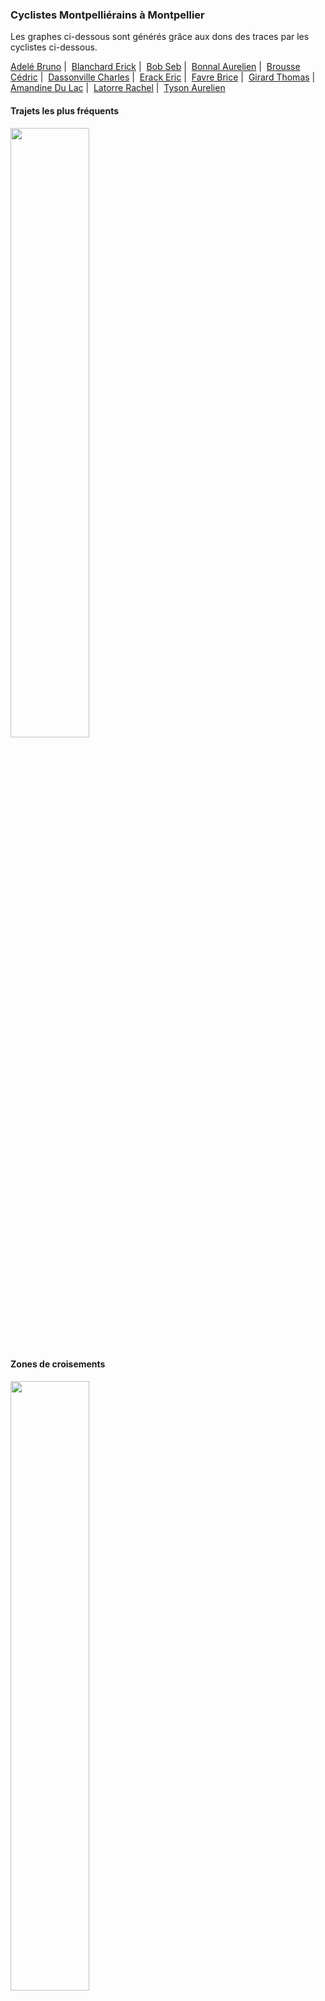 ### Cyclistes Montpelliérains à Montpellier

Les graphes ci-dessous sont générés grâce aux dons des traces par les cyclistes ci-dessous.

[Adelé Bruno](bruno.adele/README.md) |&nbsp;
[Blanchard Erick](erick.blanchard/README.md) |&nbsp;
[Bob Seb](seb.bob/README.md) |&nbsp;
[Bonnal Aurelien](aurelien.bonnal/README.md) |&nbsp;
[Brousse Cédric](cedric.brousse/README.md) |&nbsp;
[Dassonville Charles](charles.dassonville/README.md) |&nbsp;
[Erack Eric](eric.erack/README.md) |&nbsp;
[Favre Brice](brice.favre/README.md) |&nbsp;
[Girard Thomas](thomas.girard/README.md) |&nbsp;
[Amandine Du Lac](amandine.du.lac/README.md) |&nbsp;
[Latorre Rachel](traces/rachel.latorre/README.md) |&nbsp;
[Tyson Aurelien](traces/aurelien.tyson/README.md)


#### Trajets les plus fréquents

<img src="https://gitlab.com/JeSuisUnDesDeux/jesuisundesdeux/raw/master/datas/traces/heatmap_montpellier.png" width="50%" >

#### Zones de croisements

<img src="https://gitlab.com/JeSuisUnDesDeux/jesuisundesdeux/raw/master/datas/traces/heatmap_montpellier_carrefour.png" width="50%" >


#### Ensembles des trajets

<img src="https://gitlab.com/JeSuisUnDesDeux/jesuisundesdeux/raw/master/datas/traces/heatmap_montpellier_all.png" width="50%" >

### Cyclistes Montpelliérains en France

#### Ensembles des trajets

<img src="https://gitlab.com/JeSuisUnDesDeux/jesuisundesdeux/raw/master/datas/traces/heatmap_france_all.png" width="50%" >

## Preprare datas
```
# File converted with strava-to-file
GPXUSERNAME="bruno.adele"
cd ~/tmp/gpx/${GPXUSERNAME}
source ~/private/projects/strava-to-file/.virtualenv/bin/activate
python ~/private/projects/strava-to-file/convert.py -d ~/private/projects/jesuisundesdeux/jesuisundesdeux/datas/traces -u $(basename $(pwd))
cd ~/private/projects/jesuisundesdeux/jesuisundesdeux/datas/traces/
./tool_reduce_gpx_size.sh
# Add template to  ~/private/projects/jesuisundesdeux/jesuisundesdeux/datas/traces/username_folder
cd ~/tmp/gpx/${GPXUSERNAME}
python ~/private/projects/strava-to-file/jesuisundesdeux_summarize.py -d ~/private/projects/jesuisundesdeux/jesuisundesdeux/datas/traces/ -u $(basename $(pwd))
```

### Generate heatmap with strava-local-heatmap
```
cd ~/private/projects/strava-local-heatmap
source .virtualenv/bin/activate
MAXNBTITLES=14
BOUNDSFRANCE=(49.382373 -5.328369 42.867912 11.90918)
BOUNDSPRS=(48.943926 2.23074 48.853308 2.510891)
BOUNDSMPT=(43.707842 3.572617 43.504986 4.135666)

#python strava_local_heatmap.py --gpx-dir ~/private/projects/jesuisundesdeux/jesuisundesdeux/datas/traces --gpx-filter "**/*_reduced_trace.gpx" --max-tiles #$MAXNBTITLES --gpx-bound $BOUNDSFRANCE --output ~/private/projects/jesuisundesdeux/jesuisundesdeux/datas/traces/heatmap_france.png --csv-output

python strava_local_heatmap.py --gpx-dir ~/private/projects/jesuisundesdeux/jesuisundesdeux/datas/traces --gpx-filter "**/*_reduced_trace.gpx" --max-tiles $MAXNBTITLES --gpx-bound $BOUNDSFRANCE --output ~/private/projects/jesuisundesdeux/jesuisundesdeux/datas/traces/heatmap_france_all.png --csv-output --no-cdist


# Montpellier
python strava_local_heatmap.py --gpx-dir ~/private/projects/jesuisundesdeux/jesuisundesdeux/datas/traces --gpx-filter "**/*_reduced_trace.gpx" --max-tiles $MAXNBTITLES --gpx-bound $BOUNDSMPT --output ~/private/projects/jesuisundesdeux/jesuisundesdeux/datas/traces/heatmap_montpellier.png --csv-output

python strava_local_heatmap.py --gpx-dir ~/private/projects/jesuisundesdeux/jesuisundesdeux/datas/traces --gpx-filter "**/*_junction_trace.gpx" --max-tiles $MAXNBTITLES --gpx-bound $BOUNDSMPT --output ~/private/projects/jesuisundesdeux/jesuisundesdeux/datas/traces/heatmap_montpellier_carrefour.png --csv-output


python strava_local_heatmap.py --gpx-dir ~/private/projects/jesuisundesdeux/jesuisundesdeux/datas/traces --gpx-filter "**/*_reduced_trace.gpx" --max-tiles $MAXNBTITLES --gpx-bound $BOUNDSMPT --output ~/private/projects/jesuisundesdeux/jesuisundesdeux/datas/traces/heatmap_montpellier_all.png --csv-output --no-cdist

TRACEUSERS=($(ls ~/private/projects/jesuisundesdeux/jesuisundesdeux/datas/traces -p | egrep '/$' | sed 's/.$//'))
for TRACEUSER in $TRACEUSERS; do
    python strava_local_heatmap.py --gpx-dir ~/private/projects/jesuisundesdeux/jesuisundesdeux/datas/traces/$TRACEUSER --gpx-filter "*_reduced_trace.gpx" --max-tiles $MAXNBTITLES --gpx-bound $BOUNDSFRANCE --output ~/private/projects/jesuisundesdeux/jesuisundesdeux/datas/traces/$TRACEUSER/heatmap_user_france.png --csv-output

    python strava_local_heatmap.py --gpx-dir ~/private/projects/jesuisundesdeux/jesuisundesdeux/datas/traces/$TRACEUSER --gpx-filter "*_reduced_trace.gpx" --max-tiles $MAXNBTITLES --gpx-bound $BOUNDSFRANCE --output ~/private/projects/jesuisundesdeux/jesuisundesdeux/datas/traces/$TRACEUSER/heatmap_user_france_all.png --csv-output --no-cdist

    python strava_local_heatmap.py --gpx-dir ~/private/projects/jesuisundesdeux/jesuisundesdeux/datas/traces/$TRACEUSER --gpx-filter "*_reduced_trace.gpx" --max-tiles $MAXNBTITLES --gpx-bound $BOUNDSMPT --output ~/private/projects/jesuisundesdeux/jesuisundesdeux/datas/traces/$TRACEUSER/heatmap_user_montpellier.png --csv-output

    python strava_local_heatmap.py --gpx-dir ~/private/projects/jesuisundesdeux/jesuisundesdeux/datas/traces/$TRACEUSER --gpx-filter "*_junction_trace.gpx" --max-tiles $MAXNBTITLES --gpx-bound $BOUNDSMPT --output ~/private/projects/jesuisundesdeux/jesuisundesdeux/datas/traces/$TRACEUSER/heatmap_user_montpellier_carrefour.png --csv-output


    python strava_local_heatmap.py --gpx-dir ~/private/projects/jesuisundesdeux/jesuisundesdeux/datas/traces/$TRACEUSER --gpx-filter "*_reduced_trace.gpx" --max-tiles $MAXNBTITLES --gpx-bound $BOUNDSMPT --output ~/private/projects/jesuisundesdeux/jesuisundesdeux/datas/traces/$TRACEUSER/heatmap_user_montpellier_all.png --csv-output --no-cdist
done
```
